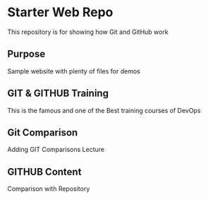 # Starter Web Repo

This repository is for showing how Git and GitHub work

## Purpose

Sample website with plenty of files for demos

## GIT & GITHUB Training
This is the famous and one of the Best training courses of DevOps

## Git Comparison

Adding GIT Comparisons Lecture

## GITHUB Content

Comparison with Repository